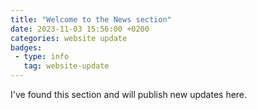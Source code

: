 ```yaml
---
title: "Welcome to the News section"
date: 2023-11-03 15:56:00 +0200
categories: website update
badges:
 - type: info
   tag: website-update
---
```


I've found this section and will publish new updates here.

<!--more-->

